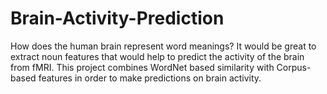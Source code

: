 # Brain-Activity-Prediction
How does the human brain represent word meanings? It would be great to extract noun features that would help to predict the activity of the brain from fMRI. This project combines WordNet based similarity with Corpus-based features in order to make predictions on brain activity. 
